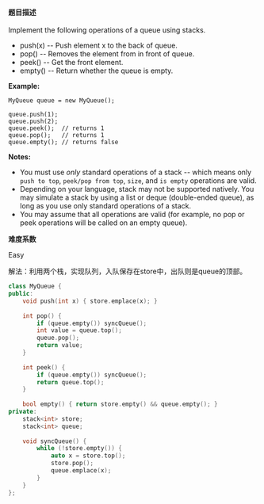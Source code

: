 #### **题目描述**
Implement the following operations of a queue using stacks.

- push(x) -- Push element x to the back of queue.
- pop() -- Removes the element from in front of queue.
- peek() -- Get the front element.
- empty() -- Return whether the queue is empty.

**Example:**

```
MyQueue queue = new MyQueue();

queue.push(1);
queue.push(2);  
queue.peek();  // returns 1
queue.pop();   // returns 1
queue.empty(); // returns false
```

**Notes:**

- You must use *only* standard operations of a stack -- which means only `push to top`, `peek/pop from top`, `size`, and `is empty` operations are valid.
- Depending on your language, stack may not be supported natively. You may simulate a stack by using a list or deque (double-ended queue), as long as you use only standard operations of a stack.
- You may assume that all operations are valid (for example, no pop or peek operations will be called on an empty queue).

**难度系数**  

Easy

解法：利用两个栈，实现队列，入队保存在store中，出队则是queue的顶部。

```c++
class MyQueue {
public:
    void push(int x) { store.emplace(x); }
    
    int pop() {
        if (queue.empty()) syncQueue();
        int value = queue.top();
        queue.pop();
        return value;
    }
    
    int peek() {
        if (queue.empty()) syncQueue();
        return queue.top();
    }
    
    bool empty() { return store.empty() && queue.empty(); }
private:
    stack<int> store;
    stack<int> queue;
    
    void syncQueue() {
        while (!store.empty()) {
            auto x = store.top();
            store.pop();
            queue.emplace(x);
        }
    }
};
```
